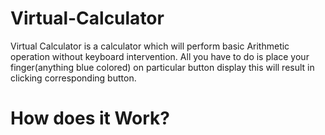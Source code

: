 # Virtual-Calculator
Virtual Calculator is a calculator which will perform basic Arithmetic operation without keyboard intervention. All you have to do is place your finger(anything blue colored) on particular button display this will result in clicking corresponding button.
# How does it Work?
